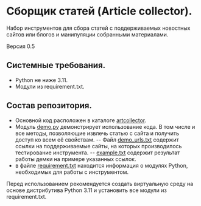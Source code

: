 # Сборщик статей (Article collector).

Набор инструментов для сбора статей с поддерживаемых новостных сайтов или блогов и манипуляции собранными материалами.

Версия 0.5

## Системные требования.

* Python не ниже 3.11.
* Модули из requirement.txt.

## Состав репозитория.
- Основной код расположен в каталоге [artcollector](artcollector/).
- Модуль [demo.py](demo.py) демонстрирует использование кода. В том числе и все методы, позволяющие извлечь статью с сайта и получить доступ ко всем её свойствам.
-- Файл [demo_urls.txt](demo_urls.txt) содержит ссылки на поддерживаемые сайты, на которых производилось тестирование инструмента.
-- [example.txt](example.txt) содержит результат работы демки на примере указанных ссылок.
- в файле [requirement.txt](requirement.txt) находится информация о модулях Python, необходимых для работы с инструментом.

Перед использованием рекомендуется создать виртуальную среду на основе дистрибутива Python 3.11 и установить все модули из requirement.txt.